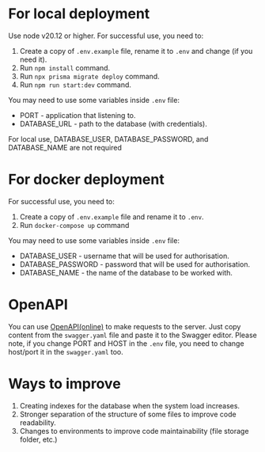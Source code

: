 # For local deployment
Use node v20.12 or higher. For successful use, you need to:
1. Create a copy of `.env.example` file, rename it to `.env` and change (if you need it). 
2. Run `npm install` command.
3. Run `npx prisma migrate deploy` command.
4. Run `npm run start:dev` command.

You may need to use some variables inside `.env` file: 
* PORT - application that listening to.
* DATABASE_URL - path to the database (with credentials).

For local use, DATABASE_USER, DATABASE_PASSWORD, and DATABASE_NAME are not required

# For docker deployment
For successful use, you need to:
1. Create a copy of `.env.example` file and rename it to `.env`. 
2. Run `docker-compose up` command

You may need to use some variables inside `.env` file: 
* DATABASE_USER - username that will be used for authorisation.
* DATABASE_PASSWORD - password that will be used for authorisation.
* DATABASE_NAME - the name of the database to be worked with.

# OpenAPI
You can use [OpenAPI(online)](https://editor.swagger.io/) to make requests to the server. Just copy content from the `swagger.yaml` file and paste it to the Swagger editor. Please note, if you change PORT and HOST in the `.env` file, you need to change host/port it in the `swagger.yaml` too.

# Ways to improve
1. Creating indexes for the database when the system load increases.
2. Stronger separation of the structure of some files to improve code readability.
3. Changes to environments to improve code maintainability (file storage folder, etc.)
